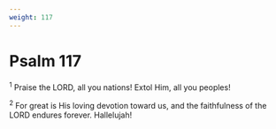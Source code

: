 ```yaml
---
weight: 117
---
```


# Psalm 117

<sup>1</sup> Praise the LORD, all you nations! Extol Him, all you peoples! 

<sup>2</sup> For great is His loving devotion toward us, and the faithfulness of the LORD endures forever. Hallelujah! 



